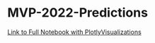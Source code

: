 # MVP-2022-Predictions

[Link to Full Notebook with PlotlyVisualizations](https://nbviewer.org/github/Drewsky33/MVP-2022-Predictions/blob/main/MachineLearning/Predictions%20%281%29.ipynb)

